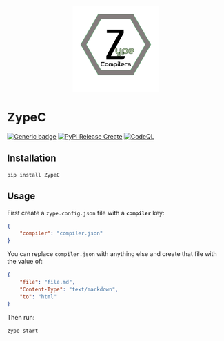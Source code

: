 <p align='center'>
    <img height=200 width=200 src='https://raw.githubusercontent.com/Zype-Z/ZypeC/main/assets/favicon.png'>
</p>

# ZypeC
[![Generic badge](https://img.shields.io/badge/PyPI-v1.0-GREEN.svg)](https://shields.io/)&nbsp;[![PyPI Release Create](https://github.com/Zype-Z/ZypeC/actions/workflows/Create-Release.yaml/badge.svg)](https://github.com/Zype-Z/ZypeC/actions/workflows/Create-Release.yaml)&nbsp;[![CodeQL](https://github.com/Zype-Z/ZypeC/actions/workflows/codeql-analysis.yml/badge.svg)](https://github.com/Zype-Z/ZypeC/actions/workflows/codeql-analysis.yml)<br>

## Installation

```shell
pip install ZypeC
```

## Usage

First create a `zype.config.json` file with a **`compiler`** key:
```json
{
    "compiler": "compiler.json"
}
```
You can replace `compiler.json` with anything else and create that file with the value of:

```json
{
    "file": "file.md",
    "Content-Type": "text/markdown",
    "to": "html"
}
```

Then run:
```shell
zype start
```
